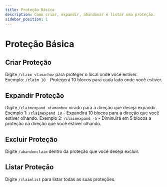```yaml
---
title: Proteção Básica
description: Como criar, expandir, abandonar e listar uma proteção.
sidebar_position: 1
---
```


# Proteção Básica

## Criar Proteção

Digite `/claim <tamanho>` para proteger o local onde você estiver.\
Exemplo: `/claim 10` - Protegerá 10 blocos para cada lado onde você estiver.

## **Expandir Proteção**

Digite `/claimexpand <tamanho>` virado para a direção que deseja expandir.
Exemplo 1: `/claimexpand 10` - Expandirá 10 blocos para a direção que você estiver olhando.
Exemplo 2: `/claimexpand -5` - Diminuirá em 5 blocos a proteção na direção que você estiver olhando.

## **Excluir Proteção**

Digite `/abandonclaim` dentro da proteção que você deseja excluir.

## Listar Proteção

Digite `/claimlist` para listar todas as suas proteções.
